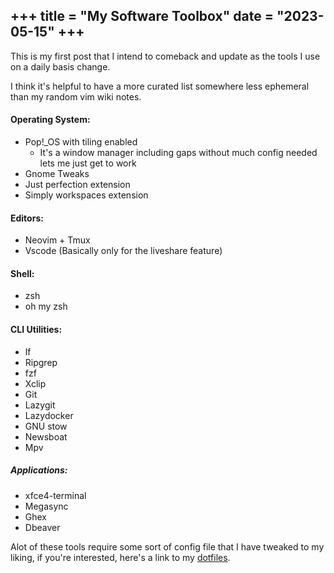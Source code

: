 +++
title = "My Software Toolbox"
date = "2023-05-15"
+++
---

This is my first post that I intend to comeback and update as the tools I use on a daily basis change.

I think it's helpful to have a more curated list somewhere less ephemeral than my random vim wiki notes.

#### Operating System:
- Pop!_OS with tiling enabled
    - It's a window manager including gaps without much config needed lets me just get to work
- Gnome Tweaks
- Just perfection extension
- Simply workspaces extension

#### Editors:
- Neovim + Tmux
- Vscode (Basically only for the liveshare feature)

#### Shell:
- zsh
- oh my zsh

#### CLI Utilities:
- lf
- Ripgrep
- fzf
- Xclip
- Git
- Lazygit
- Lazydocker
- GNU stow
- Newsboat
- Mpv

##### Applications:
- xfce4-terminal
- Megasync
- Ghex
- Dbeaver

Alot of these tools require some sort of config file that I have tweaked to my liking, if you're interested, here's a link to my <a href="https://github.com/jasonhilder/dotfiles" target="_blank">dotfiles</a>.
